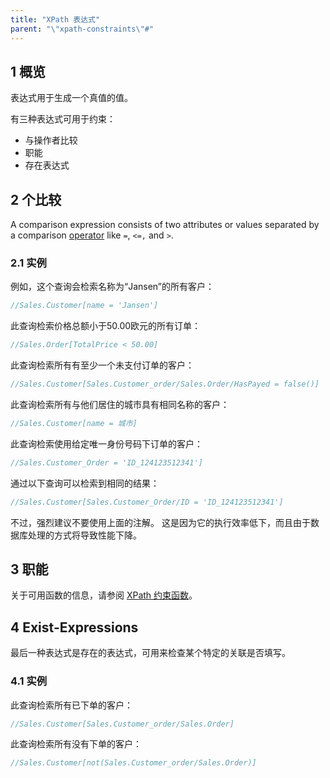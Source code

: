```yaml
---
title: "XPath 表达式"
parent: "\"xpath-constraints\"#"
---
```


## 1 概览

表达式用于生成一个真值的值。

有三种表达式可用于约束：

* 与操作者比较
* 职能
* 存在表达式

## 2 个比较

A comparison expression consists of two attributes or values separated by a comparison [operator](xpath-operators) like `=`, `<=,` and `>`.

### 2.1 实例

例如，这个查询会检索名称为“Jansen”的所有客户：

```java
//Sales.Customer[name = 'Jansen']
```

此查询检索价格总额小于50.00欧元的所有订单：

```java
//Sales.Order[TotalPrice < 50.00]
```

此查询检索所有有至少一个未支付订单的客户：

```java
//Sales.Customer[Sales.Customer_order/Sales.Order/HasPayed = false()]
```

此查询检索所有与他们居住的城市具有相同名称的客户：

```java
//Sales.Customer[name = 城市]
```

此查询检索使用给定唯一身份号码下订单的客户：

```java
//Sales.Customer_Order = 'ID_124123512341']
```

通过以下查询可以检索到相同的结果：

```java
//Sales.Customer[Sales.Customer_Order/ID = 'ID_124123512341']
```

不过，强烈建议不要使用上面的注解。 这是因为它的执行效率低下，而且由于数据库处理的方式将导致性能下降。

## 3 职能

关于可用函数的信息，请参阅 [XPath 约束函数](xpath-constraint-functions)。

## 4 Exist-Expressions

最后一种表达式是存在的表达式，可用来检查某个特定的关联是否填写。

### 4.1 实例

此查询检索所有已下单的客户：

```java
//Sales.Customer[Sales.Customer_order/Sales.Order]
```

此查询检索所有没有下单的客户：

```java
//Sales.Customer[not(Sales.Customer_order/Sales.Order)]
```
